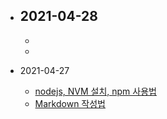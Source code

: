 - 2021-04-28
  -
  -
  -
  
  
- 2021-04-27
  - [nodejs, NVM 설치, npm 사용법](https://digndkssud.github.io/nodejs)  
  - [Markdown 작성법](https://digndkssud.github.io/markdown)
